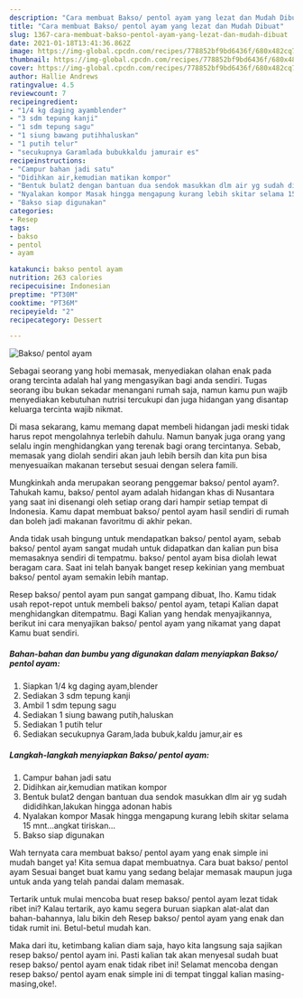 ```yaml
---
description: "Cara membuat Bakso/ pentol ayam yang lezat dan Mudah Dibuat"
title: "Cara membuat Bakso/ pentol ayam yang lezat dan Mudah Dibuat"
slug: 1367-cara-membuat-bakso-pentol-ayam-yang-lezat-dan-mudah-dibuat
date: 2021-01-18T13:41:36.862Z
image: https://img-global.cpcdn.com/recipes/778852bf9bd6436f/680x482cq70/bakso-pentol-ayam-foto-resep-utama.jpg
thumbnail: https://img-global.cpcdn.com/recipes/778852bf9bd6436f/680x482cq70/bakso-pentol-ayam-foto-resep-utama.jpg
cover: https://img-global.cpcdn.com/recipes/778852bf9bd6436f/680x482cq70/bakso-pentol-ayam-foto-resep-utama.jpg
author: Hallie Andrews
ratingvalue: 4.5
reviewcount: 7
recipeingredient:
- "1/4 kg daging ayamblender"
- "3 sdm tepung kanji"
- "1 sdm tepung sagu"
- "1 siung bawang putihhaluskan"
- "1 putih telur"
- "secukupnya Garamlada bubukkaldu jamurair es"
recipeinstructions:
- "Campur bahan jadi satu"
- "Didihkan air,kemudian matikan kompor"
- "Bentuk bulat2 dengan bantuan dua sendok masukkan dlm air yg sudah dididihkan,lakukan hingga adonan habis"
- "Nyalakan kompor Masak hingga mengapung kurang lebih skitar selama 15 mnt...angkat tiriskan..."
- "Bakso siap digunakan"
categories:
- Resep
tags:
- bakso
- pentol
- ayam

katakunci: bakso pentol ayam 
nutrition: 263 calories
recipecuisine: Indonesian
preptime: "PT30M"
cooktime: "PT36M"
recipeyield: "2"
recipecategory: Dessert

---
```



![Bakso/ pentol ayam](https://img-global.cpcdn.com/recipes/778852bf9bd6436f/680x482cq70/bakso-pentol-ayam-foto-resep-utama.jpg)

Sebagai seorang yang hobi memasak, menyediakan olahan enak pada orang tercinta adalah hal yang mengasyikan bagi anda sendiri. Tugas seorang ibu bukan sekadar menangani rumah saja, namun kamu pun wajib menyediakan kebutuhan nutrisi tercukupi dan juga hidangan yang disantap keluarga tercinta wajib nikmat.

Di masa  sekarang, kamu memang dapat membeli hidangan jadi meski tidak harus repot mengolahnya terlebih dahulu. Namun banyak juga orang yang selalu ingin menghidangkan yang terenak bagi orang tercintanya. Sebab, memasak yang diolah sendiri akan jauh lebih bersih dan kita pun bisa menyesuaikan makanan tersebut sesuai dengan selera famili. 



Mungkinkah anda merupakan seorang penggemar bakso/ pentol ayam?. Tahukah kamu, bakso/ pentol ayam adalah hidangan khas di Nusantara yang saat ini disenangi oleh setiap orang dari hampir setiap tempat di Indonesia. Kamu dapat membuat bakso/ pentol ayam hasil sendiri di rumah dan boleh jadi makanan favoritmu di akhir pekan.

Anda tidak usah bingung untuk mendapatkan bakso/ pentol ayam, sebab bakso/ pentol ayam sangat mudah untuk didapatkan dan kalian pun bisa memasaknya sendiri di tempatmu. bakso/ pentol ayam bisa diolah lewat beragam cara. Saat ini telah banyak banget resep kekinian yang membuat bakso/ pentol ayam semakin lebih mantap.

Resep bakso/ pentol ayam pun sangat gampang dibuat, lho. Kamu tidak usah repot-repot untuk membeli bakso/ pentol ayam, tetapi Kalian dapat menghidangkan ditempatmu. Bagi Kalian yang hendak menyajikannya, berikut ini cara menyajikan bakso/ pentol ayam yang nikamat yang dapat Kamu buat sendiri.

<!--inarticleads1-->

##### Bahan-bahan dan bumbu yang digunakan dalam menyiapkan Bakso/ pentol ayam:

1. Siapkan 1/4 kg daging ayam,blender
1. Sediakan 3 sdm tepung kanji
1. Ambil 1 sdm tepung sagu
1. Sediakan 1 siung bawang putih,haluskan
1. Sediakan 1 putih telur
1. Sediakan secukupnya Garam,lada bubuk,kaldu jamur,air es




<!--inarticleads2-->

##### Langkah-langkah menyiapkan Bakso/ pentol ayam:

1. Campur bahan jadi satu
1. Didihkan air,kemudian matikan kompor
1. Bentuk bulat2 dengan bantuan dua sendok masukkan dlm air yg sudah dididihkan,lakukan hingga adonan habis
1. Nyalakan kompor Masak hingga mengapung kurang lebih skitar selama 15 mnt...angkat tiriskan...
1. Bakso siap digunakan




Wah ternyata cara membuat bakso/ pentol ayam yang enak simple ini mudah banget ya! Kita semua dapat membuatnya. Cara buat bakso/ pentol ayam Sesuai banget buat kamu yang sedang belajar memasak maupun juga untuk anda yang telah pandai dalam memasak.

Tertarik untuk mulai mencoba buat resep bakso/ pentol ayam lezat tidak ribet ini? Kalau tertarik, ayo kamu segera buruan siapkan alat-alat dan bahan-bahannya, lalu bikin deh Resep bakso/ pentol ayam yang enak dan tidak rumit ini. Betul-betul mudah kan. 

Maka dari itu, ketimbang kalian diam saja, hayo kita langsung saja sajikan resep bakso/ pentol ayam ini. Pasti kalian tak akan menyesal sudah buat resep bakso/ pentol ayam enak tidak ribet ini! Selamat mencoba dengan resep bakso/ pentol ayam enak simple ini di tempat tinggal kalian masing-masing,oke!.

